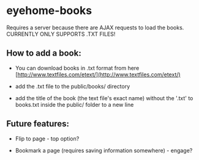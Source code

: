 # eyehome-books

Requires a server because there are AJAX requests to load the books. CURRENTLY ONLY SUPPORTS .TXT FILES!

## How to add a book:

- You can download books in .txt format from here [http://www.textfiles.com/etext/](http://www.textfiles.com/etext/)

- add the .txt file to the public/books/ directory

- add the title of the book (the text file's exact name) without the '.txt' to books.txt inside the public/ folder to a new line

## Future features:

- Flip to page - top option?

- Bookmark a page (requires saving information somewhere) - engage?
